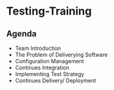 # Testing-Training
## Agenda
- Team Introduction
- The Problem of Deliverying Software
- Configuration Management
- Continues Integration
- Implementing Test Strategy
- Continues Delivery/ Deployment
